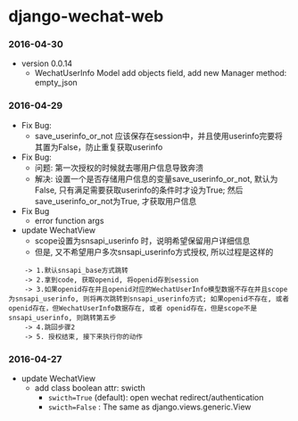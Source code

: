# django-wechat-web 

### 2016-04-30
* version 0.0.14
    * WechatUserInfo Model add objects field, add new Manager method: empty_json

### 2016-04-29
* Fix Bug:
    * save_userinfo_or_not 应该保存在session中，并且使用userinfo完要将其置为False，防止重复获取userinfo
* Fix Bug:
    * 问题: 第一次授权的时候就去哪用户信息导致奔溃
    * 解决: 设置一个是否存储用户信息的变量save_userinfo_or_not, 默认为False, 只有满足需要获取userinfo的条件时才设为True; 然后save_userinfo_or_not为True, 才获取用户信息
* Fix Bug
    * error function args
* update WechatView
    * scope设置为snsapi_userinfo 时，说明希望保留用户详细信息
    * 但是, 又不希望用户多次snsapi_userinfo方式授权, 所以过程是这样的

```
    -> 1.默认snsapi_base方式跳转 
    -> 2.拿到code, 获取openid, 将openid存到session 
    -> 3.如果openid存在并且openid对应的WechatUserInfo模型数据不存在并且scope为snsapi_userinfo, 则将再次跳转到snsapi_userinfo方式; 如果openid不存在, 或者openid存在，但WechatUserInfo数据存在, 或者 openid存在，但是scope不是snsapi_userinfo, 则跳转第五步
    -> 4.跳回步骤2
    -> 5. 授权结束, 接下来执行你的动作
```

### 2016-04-27
* update WechatView
  * add class boolean attr: swicth
    * `swicth=True` (default): open wechat redirect/authentication
    * `swicth=False` : The same as django.views.generic.View

